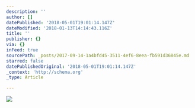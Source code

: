 ```yaml
---
description: ''
author: []
datePublished: '2018-05-01T19:01:14.147Z'
dateModified: '2018-01-13T14:14:43.116Z'
title: ''
publisher: {}
via: {}
inFeed: true
sourcePath: _posts/2017-09-14-1a4bfd45-3511-4ef6-8eea-fb591d36845e.md
starred: false
datePublishedOriginal: '2018-05-01T19:01:14.147Z'
_context: 'http://schema.org'
_type: Article

---
```

![](https://the-grid-user-content.s3-us-west-2.amazonaws.com/9780adc0-91f0-4d23-b6c8-9ce3544c5073.jpg)